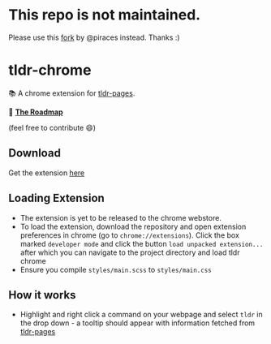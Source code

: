 # This repo is not maintained.

Please use this [fork](https://github.com/piraces/tldr-extension-browser) by @piraces instead. Thanks :)



# tldr-chrome
📚 A chrome extension for [tldr-pages](https://github.com/tldr-pages/tldr).

:construction: **[The Roadmap](todo.md)**

(feel free to contribute :smile:)

## Download

Get the extension 
[here](https://chrome.google.com/webstore/detail/tldr-chrome/nnmlddkpgoecicoallmimonoboialpap)

## Loading Extension

- The extension is yet to be released to the chrome webstore.
- To load the extension, download the repository and open extension preferences in chrome (go to `chrome://extensions`). Click the box marked `developer mode` and click the button `load unpacked extension...` after which you can navigate to the project directory and load tldr chrome
- Ensure you compile `styles/main.scss` to `styles/main.css`

## How it works
-  Highlight and right click a command on your webpage and select `tldr` in the drop down - a tooltip should appear with information fetched from [tldr-pages](https://github.com/tldr-pages/tldr)
